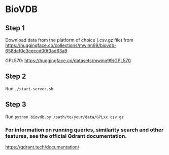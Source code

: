# BioVDB


## Step 1

Download data from the platform of choice (.csv.gz file) from https://huggingface.co/collections/mwinn99/biovdb-658daf0c3ceccd00f3ad63a9

GPL570: https://huggingface.co/datasets/mwinn99/GPL570

## Step 2

Run `./start-server.sh`

## Step 3

Run `python biovdb.py /path/to/your/data/GPLxx.csv.gz`

### For information on running queries, similarity search and other features, see the official Qdrant documentation.

https://qdrant.tech/documentation/
